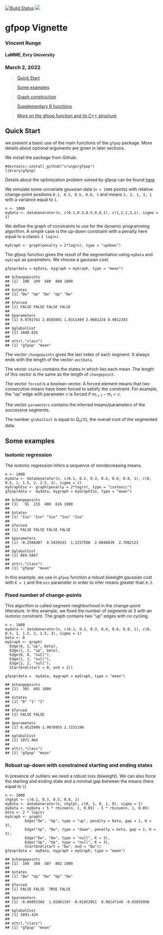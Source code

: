 <a id="top"></a>

[![Build
Status](https://travis-ci.com/vrunge/gfpop.svg?branch=master)](https://travis-ci.com/vrunge/gfpop)
[![](https://img.shields.io/badge/docs-vignettes-blue.svg)](https://github.com/vrunge/gfpop)

<!-- 
%\VignetteEngine{knitr::rmarkdown} 
%\VignetteIndexEntry{An Introduction to gfpop}
-->

# gfpop Vignette

### Vincent Runge

#### LaMME, Evry University

### March 2, 2022

> [Quick Start](#qs)

> [Some examples](#se)

> [Graph construction](#gc)

> [Supplementary R functions](#suppl)

> [More on the gfpop function and its C++ structure](#gfpop)

## Quick Start

we present a basic use of the main functions of the `gfpop` package.
More details about optional arguments are given in later sections.

We install the package from Github:

    #devtools::install_github("vrunge/gfpop")
    library(gfpop)

Details about the optimization problem solved by gfpop can be found [here](https://arxiv.org/abs/2002.03646)

We simulate some univariate gaussian data (`n = 1000` points) with
relative change-point positions `0.1, 0.3, 0.5, 0.8, 1` and means
`1, 2, 1, 3, 1` with a variance equal to `1`.

    n <- 1000
    myData <- dataGenerator(n, c(0.1,0.3,0.5,0.8,1), c(1,2,1,3,1), sigma = 1)

We define the graph of constraints to use for the dynamic programming
algorithm. A simple case is the up-down constraint with a penalty here
equal to a classic `2 log(n)`.

    myGraph <- graph(penalty = 2*log(n), type = "updown")

The gfpop function gives the result of the segmentation using `myData`
and `myGraph` as parameters. We choose a gaussian cost.

    gfpop(data = myData, mygraph = myGraph, type = "mean")

    ## $changepoints
    ## [1]  100  299  500  800 1000
    ## 
    ## $states
    ## [1] "Dw" "Up" "Dw" "Up" "Dw"
    ## 
    ## $forced
    ## [1] FALSE FALSE FALSE FALSE
    ## 
    ## $parameters
    ## [1] 0.9781741 2.0585601 1.0311449 2.9681224 0.9012283
    ## 
    ## $globalCost
    ## [1] 1048.816
    ## 
    ## attr(,"class")
    ## [1] "gfpop" "mean"

The vector `changepoints` gives the last index of each segment. It
always ends with the length of the vector `vectData`.

The vector `states` contains the states in which lies each mean. The
length of this vector is the same as the length of `changepoint`.

The vector `forced` is a boolean vector. A forced element means that two
consecutive means have been forced to satisfy the constraint. For
example, the “up” edge with parameter *c* is forced if
*m*<sub>*i* + 1</sub> − *m*<sub>*i*</sub> = *c*.

The vector `parameters` contains the inferred means/parameters of the
successive segments.

The number `globalCost` is equal to *Q*<sub>*n*</sub>(𝒢), the overall
cost of the segmented data.

<a id="se"></a>

## Some examples

### Isotonic regression

The isotonic regression infers a sequence of nondecreasing means.

    n <- 1000
    mydata <- dataGenerator(n, c(0.1, 0.2, 0.3, 0.4, 0.6, 0.8, 1), c(0, 0.5, 1, 1.5, 2, 2.5, 3), sigma = 1)
    myGraphIso <- graph(penalty = 2*log(n), type = "isotonic")
    gfpop(data =  mydata, mygraph = myGraphIso, type = "mean")

    ## $changepoints
    ## [1]   91  215  400  616 1000
    ## 
    ## $states
    ## [1] "Iso" "Iso" "Iso" "Iso" "Iso"
    ## 
    ## $forced
    ## [1] FALSE FALSE FALSE FALSE
    ## 
    ## $parameters
    ## [1] -0.2566487  0.5429243  1.2257508  2.0048839  2.7082123
    ## 
    ## $globalCost
    ## [1] 869.5067
    ## 
    ## attr(,"class")
    ## [1] "gfpop" "mean"

In this example, we use in `gfpop` function a robust biweight gaussian
cost with `K = 1` and the `min` parameter in order to infer means
greater than `0.5`.

### Fixed number of change-points

This algorithm is called segment neighborhood in the change-point
litterature. In this example, we fixed the number of segments at 3 with
an isotonic constraint. The graph contains two “up” edges with no
cycling.

    n <- 1000
    mydata <- dataGenerator(n, c(0.1, 0.2, 0.3, 0.4, 0.6, 0.8, 1), c(0, 0.5, 1, 1.5, 2, 2.5, 3), sigma = 1)
    beta <- 0
    myGraph <- graph(
      Edge(0, 1,"up", beta),
      Edge(1, 2, "up", beta),
      Edge(0, 0, "null"),
      Edge(1, 1, "null"),
      Edge(2, 2, "null"),
      StartEnd(start = 0, end = 2))

    gfpop(data =  mydata, mygraph = myGraph, type = "mean")

    ## $changepoints
    ## [1]  301  601 1000
    ## 
    ## $states
    ## [1] "0" "1" "2"
    ## 
    ## $forced
    ## [1] FALSE FALSE
    ## 
    ## $parameters
    ## [1] 0.4525906 1.9078955 2.7251198
    ## 
    ## $globalCost
    ## [1] 1071.464
    ## 
    ## attr(,"class")
    ## [1] "gfpop" "mean"

### Robust up-down with constrained starting and ending states

In presence of outliers we need a robust loss (biweight). We can also
force the starting and ending state and a minimal gap between the means
(here equal to `1`)

    n <- 1000
    chgtpt <- c(0.1, 0.3, 0.5, 0.8, 1)
    myData <- dataGenerator(n, chgtpt, c(0, 1, 0, 1, 0), sigma = 1)
    myData <- myData + 5 * rbinom(n, 1, 0.05) - 5 * rbinom(n, 1, 0.05)
    beta <- 2 * log(n)
    myGraph <- graph(
             Edge("Dw", "Up", type = "up", penalty = beta, gap = 1, K = 3),
             Edge("Up", "Dw", type = "down", penalty = beta, gap = 1, K = 3),
             Edge("Dw", "Dw", type = "null", K = 3),
             Edge("Up", "Up", type = "null", K = 3),
             StartEnd(start = "Dw", end = "Dw"))
    gfpop(data =  myData, mygraph = myGraph, type = "mean")

    ## $changepoints
    ## [1]  104  300  507  802 1000
    ## 
    ## $states
    ## [1] "Dw" "Up" "Dw" "Up" "Dw"
    ## 
    ## $forced
    ## [1] FALSE FALSE  TRUE FALSE
    ## 
    ## $parameters
    ## [1] -0.06055366  1.02881347 -0.01852851  0.98147149 -0.03055950
    ## 
    ## $globalCost
    ## [1] 1093.429
    ## 
    ## attr(,"class")
    ## [1] "gfpop" "mean"
